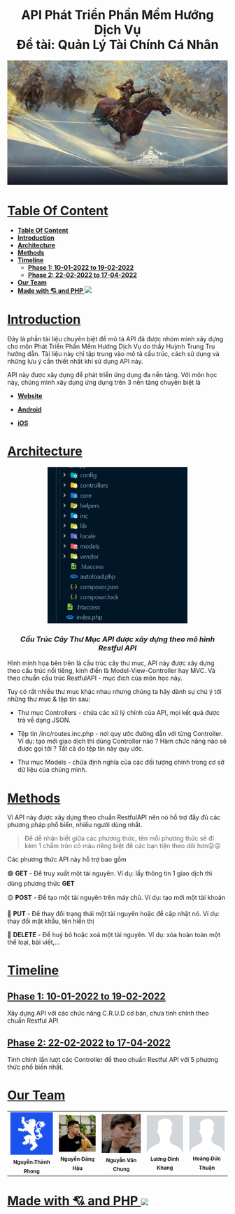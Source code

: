 <h1 align="center">API Phát Triển Phần Mềm Hướng Dịch Vụ<br/>
    Đề tài: Quản Lý Tài Chính Cá Nhân
</h1>

<p align="center">
    <img src="./photo/mongols.jpg" width="1280" />
</p>


# [**Table Of Content**](#table-of-content)
- [**Table Of Content**](#table-of-content)
- [**Introduction**](#introduction)
- [**Architecture**](#architecture)
- [**Methods**](#methods)
- [**Timeline**](#timeline)
  - [**Phase 1: 10-01-2022 to 19-02-2022**](#phase-1-10-01-2022-to-19-02-2022)
  - [**Phase 2: 22-02-2022 to 17-04-2022**](#phase-2-22-02-2022-to-17-04-2022)
- [**Our Team**](#our-team)
- [**Made with 💘 and PHP <img src="https://www.vectorlogo.zone/logos/php/php-horizontal.svg" width="60">**](#made-with--and-php-)

# [**Introduction**](#introduction)
Đây là phần tài liệu chuyên biệt để mô tả API đã được nhóm mình xây dựng cho môn Phát Triển Phần Mềm Hướng Dịch Vụ do thầy Huỳnh Trung Trụ hướng dẫn. Tài liệu này chỉ tập trung vào mô tả cấu trúc, cách sử dụng và những lưu ý cần thiết nhất khi sử dụng API này. 

API này được xây dựng để phát triển ứng dụng đa nền tảng. Với môn học này, chúng mình xây dựng ứng dụng trên 3 nền tảng chuyên biệt là 

- [**Website**](#)

- [**Android**](#)

- [**iOS**](#)


# [**Architecture**](#architecture)

<p align="center">
    <img src="./photo/screenshot1.png" width="320" />
</p>
<h3 align="center">

***Cấu Trúc Cây Thư Mục API được xây dựng theo mô hình Restful API***
</h3>

Hình minh họa bên trên là cấu trúc cây thư mục, API này được xây dựng theo cấu trúc nổi tiếng, kinh điển là Model-View-Controller hay MVC. Và theo chuẩn cấu trúc RestfulAPI - mục đích của môn học này.

Tuy có rất nhiều thư mục khác nhau nhưng chúng ta hãy dành sự chú ý tới những thư mục & tệp tin sau:

- Thư mục Controllers - chứa các xử lý chính của API, mọi kết quả được trả về dạng JSON.

- Tệp tin /inc/routes.inc.php - nơi quy ước đường dẫn với từng Controller. Ví dụ: tạo mới giao dịch thì dùng Controller nào ? Hàm chức năng nào sẽ được gọi tới ? Tất cả do tệp tin này quy ước.

- Thư mục Models - chứa định nghĩa của các đối tượng chính trong cơ sở dữ liệu của chúng mình.

# [**Methods**](#methods)

Vì API này được xây dựng theo chuẩn RestfulAPI nên nó hỗ trợ đầy đủ các phương pháp phổ biến, nhiều người dùng nhất.

> Để dễ nhận biết giữa các phương thức, tên mỗi phương thức sẽ đi kèm 1 chấm tròn có màu riêng biệt để các bạn tiện theo dõi hơn😛😛

Các phương thức API này hỗ trợ bao gồm

🟢 **GET** - Để truy xuất một tài nguyên. Ví dụ: lấy thông tin 1 giao dịch thì dùng phương thức **GET**

🟡 **POST** - Để tạo một tài nguyên trên máy chủ. Ví dụ: tạo mới một tài khoản

🔵 **PUT** - Để thay đổi trạng thái một tài nguyên hoặc để cập nhật nó. Ví dụ: thay đổi mật khẩu, tên hiển thị 

🔴 **DELETE** - Để huỷ bỏ hoặc xoá một tài nguyên. Ví dụ: xóa hoàn toàn một thể loại, bài viết,...


# [**Timeline**](#timeline)

## [**Phase 1: 10-01-2022 to 19-02-2022**](#phase-1-10-01-2022-to-19-02-2022)
Xây dựng API với các chức năng C.R.U.D cơ bản, chưa tinh chỉnh theo chuẩn Restful API

## [**Phase 2: 22-02-2022 to 17-04-2022**](#phase-2-22-02-2022-to-17-04-2022)
Tinh chỉnh lần lượt các Controller để theo chuẩn Restful API với 5 phương thức phổ biến nhất.

# [**Our Team**](#our-team)

<table>
        <tr>
            <td align="center">
                <a href="https://github.com/Phong-Kaster">
                    <img src="./photo/Blue.jpg" width="100px;" alt=""/>
                    <br />
                    <sub><b>Nguyễn Thành Phong</b></sub>
                </a>
            </td>
            <td align="center">
                <a href="https://github.com/ngdanghau">
                    <img src="./photo/Hau.jpg" width="100px;" alt=""/>
                    <br />
                    <sub><b>Nguyễn Đăng Hậu</b></sub>
                </a>
            </td>
            <td align="center">
                <a href="https://github.com/chungnv0501">
                    <img src="./photo/Chung.jpg" width="100px;" alt=""/>
                    <br />
                    <sub><b>Nguyễn Văn Chung</b></sub>
                </a>
            </td>
            <td align="center">
                <a href="#">
                    <img src="./photo/Khang.jpg" width="100px;" alt=""/>
                    <br />
                    <sub><b>Lương Đình Khang</b></sub>
                </a>
            </td>
            <td align="center">
                <a href="#">
                    <img src="./photo/Khang.jpg" width="100px;" alt=""/>
                    <br />
                    <sub><b>Hoàng Đức Thuận</b></sub>
                </a>
            </td>
        </tr>
</table>
 
# [**Made with 💘 and PHP <img src="https://www.vectorlogo.zone/logos/php/php-horizontal.svg" width="60">**](#made-with-love-and-php)